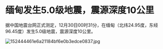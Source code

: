# 缅甸发生5.0级地震，震源深度10公里

据中国地震台网正式测定，12月30日00时31分，在缅甸（北纬24.95度，东经96.45度）发生5.0级地震，震源深度10公里。

![152444461e6a21184bf6e0b3edce0837.jpg](https://raw.githubusercontent.com/qqhsx/qqnews_image/main/缅甸发生5.0级地震，震源深度10公里/152444461e6a21184bf6e0b3edce0837.jpg)

